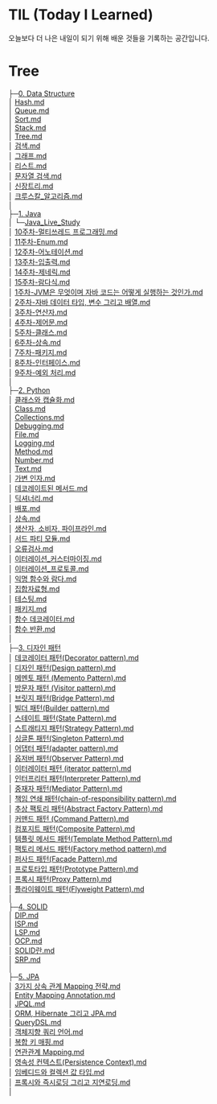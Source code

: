 # TIL (Today I Learned)

오늘보다 더 나은 내일이 되기 위해 배운 것들을 기록하는 공간입니다.

# Tree
├─[0. Data Structure](./0.%20Data%20Structure)<br/>
│      [Hash.md](./0.%20Data%20Structure/Hash.md)<br/>
│      [Queue.md](./0.%20Data%20Structure/Queue.md)<br/>
│      [Sort.md](./0.%20Data%20Structure/Sort.md)<br/>
│      [Stack.md](./0.%20Data%20Structure/Stack.md)<br/>
│      [Tree.md](./0.%20Data%20Structure/Tree.md)<br/>
│      [검색.md](./0.%20Data%20Structure/검색.md)<br/>
│      [그래프.md](./0.%20Data%20Structure/그래프.md)<br/>
│      [리스트.md](./0.%20Data%20Structure/리스트.md)<br/>
│      [문자열 검색.md](./0.%20Data%20Structure/문자열%20검색.md)<br/>
│      [신장트리.md](./0.%20Data%20Structure/신장트리.md)<br/>
│      [크루스칼_알고리즘.md](./0.%20Data%20Structure/크루스칼_알고리즘.md)<br/>
│<br/>
├─[1. Java](./1.%20Java)<br/>
│  └─[Java_Live_Study](./1.%20Java/Java_Live_Study)<br/>
│          [10주차-멀티쓰레드 프로그래밍.md](./1.%20Java/Java_Live_Study/10주차-멀티쓰레드%20프로그래밍.md)<br/>
│          [11주차-Enum.md](./1.%20Java/Java_Live_Study/11주차-Enum.md)<br/>
│          [12주차-어노테이션.md](./1.%20Java/Java_Live_Study/12주차-어노테이션.md)<br/>
│          [13주차-입출력.md](./1.%20Java/Java_Live_Study/13주차-입출력.md)<br/>
│          [14주차-제네릭.md](./1.%20Java/Java_Live_Study/14주차-제네릭.md)<br/>
│          [15주차-람다식.md](./1.%20Java/Java_Live_Study/15주차-람다식.md)<br/>
│          [1주차-JVM은 무엇이며 자바 코드는 어떻게 실행하는 것인가.md](./1.%20Java/Java_Live_Study/1주차-JVM은%20무엇이며%20자바%20코드는%20어떻게%20실행하는%20것인가.md)<br/>
│          [2주차-자바 데이터 타입, 변수 그리고 배열.md](./1.%20Java/Java_Live_Study/2주차-자바%20데이터%20타입,%20변수%20그리고%20배열.md)<br/>
│          [3주차-연산자.md](./1.%20Java/Java_Live_Study/3주차-연산자.md)<br/>
│          [4주차-제어문.md](./1.%20Java/Java_Live_Study/4주차-제어문.md)<br/>
│          [5주차-클래스.md](./1.%20Java/Java_Live_Study/5주차-클래스.md)<br/>
│          [6주차-상속.md](./1.%20Java/Java_Live_Study/6주차-상속.md)<br/>
│          [7주차-패키지.md](./1.%20Java/Java_Live_Study/7주차-패키지.md)<br/>
│          [8주차-인터페이스.md](./1.%20Java/Java_Live_Study/8주차-인터페이스.md)<br/>
│          [9주차-예외 처리.md](./1.%20Java/Java_Live_Study/9주차-예외%20처리.md)<br/>
│<br/>
├─[2. Python](./2.%20Python)<br/>
│       [클래스와 캡슐화.md](./2.%20Python/클래스와%20캡슐화.md)<br/>
│      [Class.md](./2.%20Python/Class.md)<br/>
│      [Collections.md](./2.%20Python/Collections.md)<br/>
│      [Debugging.md](./2.%20Python/Debugging.md)<br/>
│      [File.md](./2.%20Python/File.md)<br/>
│      [Logging.md](./2.%20Python/Logging.md)<br/>
│      [Method.md](./2.%20Python/Method.md)<br/>
│      [Number.md](./2.%20Python/Number.md)<br/>
│      [Text.md](./2.%20Python/Text.md)<br/>
│      [가변 인자.md](./2.%20Python/가변%20인자.md)<br/>
│      [데코레이트된 메서드.md](./2.%20Python/데코레이트된%20메서드.md)<br/>
│      [딕셔너리.md](./2.%20Python/딕셔너리.md)<br/>
│      [배포.md](./2.%20Python/배포.md)<br/>
│      [상속.md](./2.%20Python/상속.md)<br/>
│      [생산자, 소비자, 파이프라인.md](./2.%20Python/생산자,%20소비자,%20파이프라인.md)<br/>
│      [서드 파티 모듈.md](./2.%20Python/서드%20파티%20모듈.md)<br/>
│      [오류검사.md](./2.%20Python/오류검사.md)<br/>
│      [이터레이션_커스터마이징.md](./2.%20Python/이터레이션_커스터마이징.md)<br/>
│      [이터레이션_프로토콜.md](./2.%20Python/이터레이션_프로토콜.md)<br/>
│      [익명 함수와 람다.md](./2.%20Python/익명%20함수와%20람다.md)<br/>
│      [집합자료형.md](./2.%20Python/집합자료형.md)<br/>
│      [테스팅.md](./2.%20Python/테스팅.md)<br/>
│      [패키지.md](./2.%20Python/패키지.md)<br/>
│      [함수 데코레이터.md](./2.%20Python/함수%20데코레이터.md)<br/>
│      [함수 반환.md](./2.%20Python/함수%20반환.md)<br/>
│<br/>
├─[3. 디자인 패턴](./3.%20디자인%20패턴)<br/>
│      [데코레이터 패턴(Decorator pattern).md](./3.%20디자인%20패턴/데코레이터%20패턴(Decorator%20pattern).md)<br/>
│      [디자인 패턴(Design pattern).md](./3.%20디자인%20패턴/디자인%20패턴(Design%20pattern).md)<br/>
│      [메멘토 패턴 (Memento Pattern).md](./3.%20디자인%20패턴/메멘토%20패턴%20(Memento%20Pattern).md)<br/>
│      [방문자 패턴 (Visitor pattern).md](./3.%20디자인%20패턴/방문자%20패턴%20(Visitor%20pattern).md)<br/>
│      [브릿지 패턴(Bridge Pattern).md](./3.%20디자인%20패턴/브릿지%20패턴(Bridge%20Pattern).md)<br/>
│      [빌더 패턴(Builder pattern).md](./3.%20디자인%20패턴/빌더%20패턴(Builder%20pattern).md)<br/>
│      [스테이트 패턴(State Pattern).md](./3.%20디자인%20패턴/스테이트%20패턴(State%20Pattern).md)<br/>
│      [스트래티지 패턴(Strategy Pattern).md](./3.%20디자인%20패턴/스트래티지%20패턴(Strategy%20Pattern).md)<br/>
│      [싱글톤 패턴(Singleton Pattern).md](./3.%20디자인%20패턴/싱글톤%20패턴(Singleton%20Pattern).md)<br/>
│      [어댑터 패턴(adapter pattern).md](./3.%20디자인%20패턴/어댑터%20패턴(adapter%20pattern).md)<br/>
│      [옵저버 패턴(Observer Pattern).md](./3.%20디자인%20패턴/옵저버%20패턴(Observer%20Pattern).md)<br/>
│      [이터레이터 패턴 (iterator pattern).md](./3.%20디자인%20패턴/이터레이터%20패턴%20(iterator%20pattern).md)<br/>
│      [인터프리터 패턴(Interpreter Pattern).md](./3.%20디자인%20패턴/인터프리터%20패턴(Interpreter%20Pattern).md)<br/>
│      [중재자 패턴(Mediator Pattern).md](./3.%20디자인%20패턴/중재자%20패턴(Mediator%20Pattern).md)<br/>
│      [책임 연쇄 패턴(chain-of-responsibility pattern).md](./3.%20디자인%20패턴/책임%20연쇄%20패턴(chain-of-responsibility%20pattern).md)<br/>
│      [추상 팩토리 패턴(Abstract Factory Pattern).md](./3.%20디자인%20패턴/추상%20팩토리%20패턴(Abstract%20Factory%20Pattern).md)<br/>
│      [커맨드 패턴 (Command Pattern).md](./3.%20디자인%20패턴/커맨드%20패턴%20(Command%20Pattern).md)<br/>
│      [컴포지트 패턴(Composite Pattern).md](./3.%20디자인%20패턴/컴포지트%20패턴(Composite%20Pattern).md)<br/>
│      [템플릿 메서드 패턴(Template Method Pattern).md](./3.%20디자인%20패턴/템플릿%20메서드%20패턴(Template%20Method%20Pattern).md)<br/>
│      [팩토리 메서드 패턴(Factory method pattern).md](./3.%20디자인%20패턴/팩토리%20메서드%20패턴(Factory%20method%20pattern).md)<br/>
│      [퍼사드 패턴(Facade Pattern).md](./3.%20디자인%20패턴/퍼사드%20패턴(Facade%20Pattern).md)<br/>
│      [프로토타입 패턴(Prototype Pattern).md](./3.%20디자인%20패턴/프로토타입%20패턴(Prototype%20Pattern).md)<br/>
│      [프록시 패턴(Proxy Pattern).md](./3.%20디자인%20패턴/프록시%20패턴(Proxy%20Pattern).md)<br/>
│      [플라이웨이트 패턴(Flyweight Pattern).md](./3.%20디자인%20패턴/플라이웨이트%20패턴(Flyweight%20Pattern).md)<br/>
│<br/>
├─[4. SOLID](./4.%20SOLID)<br/>
│      [DIP.md](./4.%20SOLID/DIP.md)<br/>
│      [ISP.md](./4.%20SOLID/ISP.md)<br/>
│      [LSP.md](./4.%20SOLID/LSP.md)<br/>
│      [OCP.md](./4.%20SOLID/OCP.md)<br/>
│      [SOLID란.md](./4.%20SOLID/SOLID란.md)<br/>
│      [SRP.md](./4.%20SOLID/SRP.md)<br/>
│<br/>
├─[5. JPA](./5.%20JPA)<br/>
│      [3가지 상속 관계 Mapping 전략.md](./5.%20JPA/3가지%20상속%20관계%20Mapping%20전략.md)<br/>
│      [Entity Mapping Annotation.md](./5.%20JPA/Entity%20Mapping%20Annotation.md)<br/>
│      [JPQL.md](./5.%20JPA/JPQL.md)<br/>
│      [ORM, Hibernate 그리고 JPA.md](./5.%20JPA/ORM,%20Hibernate%20그리고%20JPA.md)<br/>
│      [QueryDSL.md](./5.%20JPA/QueryDSL.md)<br/>
│      [객체지향 쿼리 언어.md](./5.%20JPA/객체지향%20쿼리%20언어.md)<br/>
│      [복합 키 매핑.md](./5.%20JPA/복합%20키%20매핑.md)<br/>
│      [연관관계 Mapping.md](./5.%20JPA/연관관계%20Mapping.md)<br/>
│      [영속성 컨텍스트(Persistence Context).md](./5.%20JPA/영속성%20컨텍스트(Persistence%20Context).md)<br/>
│      [임베디드와 컬렉션 값 타입.md](./5.%20JPA/임베디드와%20컬렉션%20값%20타입.md)<br/>
│      [프록시와 즉시로딩 그리고 지연로딩.md](./5.%20JPA/프록시와%20즉시로딩%20그리고%20지연로딩.md)<br/>
│<br/>
